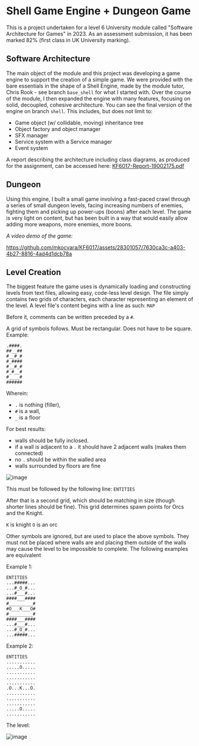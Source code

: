 # Shell Game Engine + Dungeon Game
This is a project undertaken for a level 6 University module called "Software Architecture for Games" in 2023. As an assessment submission, it has been marked 82% (first class in UK University marking).

## Software Architecture
The main object of the module and this project was developing a game engine to support the creation of a simple game. We were provided with the bare essentials in the shape of a Shell Engine, made by the module tutor, Chris Rook - see branch `base_shell` for what I started with. Over the course of the module, I then expanded the engine with many features, focusing on solid, decoupled, cohesive architecture. You can see the final version of the engine on branch `shell`. This includes, but does not limit to:
* Game object (w/ collidable, moving)  inheritance tree
* Object factory and object manager
* SFX manager
* Service system with a Service manager
* Event system

A report describing the architecture including class diagrams, as produced for the assignment, can be accessed here: [KF6017-Report-19002175.pdf](https://github.com/mkocvara/KF6017/files/14908390/KF6017-Report-19002175.pdf)


## Dungeon
Using this engine, I built a small game involving a fast-paced crawl through a series of small dungeon levels, facing increasing numbers of enemies, fighting them and picking up power-ups (boons) after each level. The game is very light on content, but has been built in a way that would easily allow adding more weapons, more enemies, more boons.

*A video demo of the game:*

https://github.com/mkocvara/KF6017/assets/28301057/7630ca3c-a403-4b27-8816-4ad4d1dcb78a

## Level Creation
The biggest feature the game uses is dynamically loading and constructing levels from text files, allowing easy, code-less level design. The file simply contains two grids of characters, each character representing an element of the level. A level file's content begins with a line as such:
`MAP`

Before it, comments can be written preceded by a `#`.

A grid of symbols follows. Must be rectangular. Does not have to be square. Example:
```
.####.
##__##
#__#_#
#_####
#__#_#
#_#__#
#____#
######
```

Wherein:
- `.` is nothing (filler),
- `#` is a wall,
- `_` is a floor

For best results:
* walls should be fully inclosed. 
* if a wall is adjacent to a `.` it should have 2 adjacent walls (makes them connected)
* no `.` should be within the walled area
* walls surrounded by floors are fine

![image](https://github.com/mkocvara/KF6017/assets/28301057/59b7da6e-25f1-40d4-b46e-c2608cf7f101)

This must be followed by the following line:
`ENTITIES`

After that is a second grid, which should be matching in size (though shorter lines should be fine). This grid determines spawn points for Orcs and the Knight.

`K` is knight
`O` is an orc

Other symbols are ignored, but are used to place the above symbols. They must not be placed where walls are and placing them outside of the walls may cause the level to be impossible to complete. The following examples are equivalent

Example 1:
```
ENTITIES
...#####...
...#_O_#...
...#___#...
####___####
#_________#
#O___K___O#
#_________#
####___####
...#___#...
...#_O_#...
...#####...
```

Example 2:
```
ENTITIES
...........
.....O.....
...........
...........
...........
.O...K...O.
...........
...........
...........
.....O.....
...........
```

The level:

![image](https://github.com/mkocvara/KF6017/assets/28301057/61009e3f-4615-4c89-bce2-c9896ff7f5b8)
